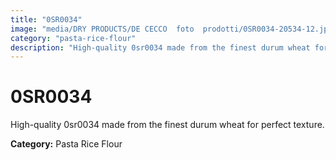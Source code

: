 ```yaml
---
title: "0SR0034"
image: "media/DRY PRODUCTS/DE CECCO  foto  prodotti/0SR0034-20534-12.jpg"
category: "pasta-rice-flour"
description: "High-quality 0sr0034 made from the finest durum wheat for perfect texture."
---
```


# 0SR0034

High-quality 0sr0034 made from the finest durum wheat for perfect texture.

**Category:** Pasta Rice Flour

